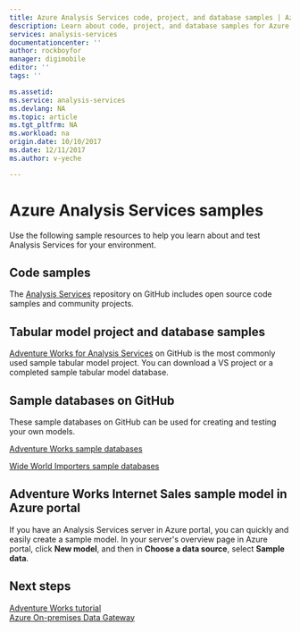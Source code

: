 ```yaml
---
title: Azure Analysis Services code, project, and database samples | Azure
description: Learn about code, project, and database samples for Azure Analysis Services.
services: analysis-services
documentationcenter: ''
author: rockboyfor
manager: digimobile
editor: ''
tags: ''

ms.assetid: 
ms.service: analysis-services
ms.devlang: NA
ms.topic: article
ms.tgt_pltfrm: NA
ms.workload: na
origin.date: 10/10/2017
ms.date: 12/11/2017
ms.author: v-yeche

---
```

# Azure Analysis Services samples
Use the following sample resources to help you learn about and test Analysis Services for your environment.

## Code samples
The [Analysis Services](https://github.com/Microsoft/Analysis-Services) repository on GitHub includes open source code samples and community projects. 

## Tabular model project and database samples
[Adventure Works for Analysis Services](https://github.com/Microsoft/sql-server-samples/releases/tag/adventureworks-analysis-services) on GitHub is the most commonly used sample tabular model project. You can download a VS project or a completed sample tabular model database.

## Sample databases on GitHub
These sample databases on GitHub can be used for creating and testing your own models. 

[Adventure Works sample databases](https://github.com/Microsoft/sql-server-samples/releases/tag/adventureworks2014)

[Wide World Importers sample databases](https://github.com/Microsoft/sql-server-samples/releases/tag/wide-world-importers-v1.0)

## Adventure Works Internet Sales sample model in Azure portal
If you have an Analysis Services server in Azure portal, you can quickly and easily create a sample model. In your server's overview page in Azure portal, click **New model**, and then in **Choose a data source**, select **Sample data**.

## Next steps

[Adventure Works tutorial](/tutorials/aas-adventure-works-tutorial.md)   
[Azure On-premises Data Gateway](analysis-services-gateway.md)

<!--Update_Description: update meta properties -->
